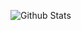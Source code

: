 ![Github Stats](https://github-readme-stats.vercel.app/api?username=IvanoRanogajec35&count_private=true&show_icons=true&theme=radical)

